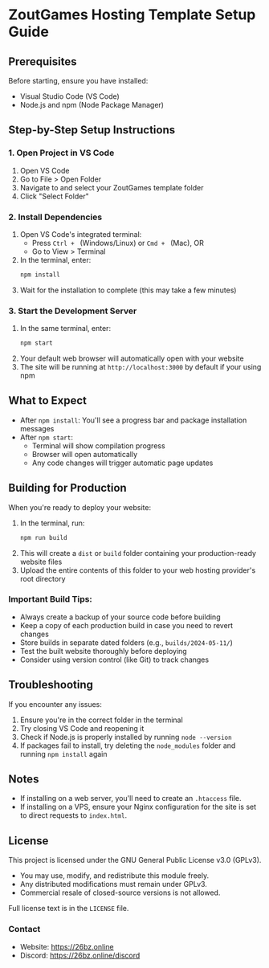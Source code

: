 # ZoutGames Hosting Template Setup Guide

## Prerequisites

Before starting, ensure you have installed:

- Visual Studio Code (VS Code)
- Node.js and npm (Node Package Manager)

## Step-by-Step Setup Instructions

### 1. Open Project in VS Code

1. Open VS Code
2. Go to File > Open Folder
3. Navigate to and select your ZoutGames template folder
4. Click "Select Folder"

### 2. Install Dependencies

1. Open VS Code's integrated terminal:
   - Press `Ctrl + ` (Windows/Linux) or `Cmd + ` (Mac), OR
   - Go to View > Terminal
2. In the terminal, enter:
   ```bash
   npm install
   ```
3. Wait for the installation to complete (this may take a few minutes)

### 3. Start the Development Server

1. In the same terminal, enter:
   ```bash
   npm start
   ```
2. Your default web browser will automatically open with your website
3. The site will be running at `http://localhost:3000` by default if your using npm

## What to Expect

- After `npm install`: You'll see a progress bar and package installation messages
- After `npm start`:
  - Terminal will show compilation progress
  - Browser will open automatically
  - Any code changes will trigger automatic page updates

## Building for Production

When you're ready to deploy your website:

1. In the terminal, run:
   ```bash
   npm run build
   ```
2. This will create a `dist` or `build` folder containing your production-ready website files
3. Upload the entire contents of this folder to your web hosting provider's root directory

### Important Build Tips:

- Always create a backup of your source code before building
- Keep a copy of each production build in case you need to revert changes
- Store builds in separate dated folders (e.g., `builds/2024-05-11/`)
- Test the built website thoroughly before deploying
- Consider using version control (like Git) to track changes

## Troubleshooting

If you encounter any issues:

1. Ensure you're in the correct folder in the terminal
2. Try closing VS Code and reopening it
3. Check if Node.js is properly installed by running `node --version`
4. If packages fail to install, try deleting the `node_modules` folder and running `npm install` again

## Notes

- If installing on a web server, you'll need to create an `.htaccess` file.
- If installing on a VPS, ensure your Nginx configuration for the site is set to direct requests to `index.html`.

## License

This project is licensed under the GNU General Public License v3.0 (GPLv3).

- You may use, modify, and redistribute this module freely.
- Any distributed modifications must remain under GPLv3.
- Commercial resale of closed-source versions is not allowed.

Full license text is in the `LICENSE` file.

### Contact

- Website: https://26bz.online
- Discord: https://26bz.online/discord
